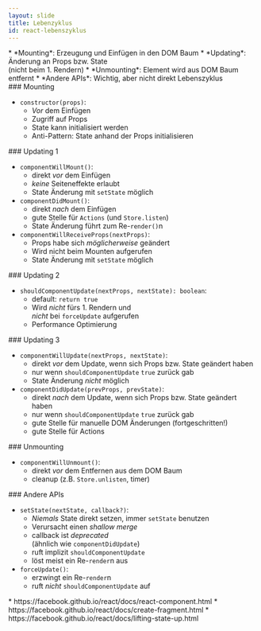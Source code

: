 ```yaml
---
layout: slide
title: Lebenzyklus
id: react-lebenszyklus
---
```

<section markdown="1">
* *Mounting*: Erzeugung und Einfügen in den DOM Baum
* *Updating*: Änderung an Props bzw. State<br/>
  (nicht beim 1. Rendern)
* *Unmounting*: Element wird aus DOM Baum entfernt
* *Andere APIs*: Wichtig, aber nicht direkt Lebenszyklus
</section>

<section markdown="1">
### Mounting

* `constructor(props)`: 
   + _Vor_ dem Einfügen
   + Zugriff auf Props
   + State kann initialisiert werden
   + Anti-Pattern: State anhand der Props initialisieren
</section>

<section markdown="1">
### Updating 1

* `componentWillMount()`: 
   + direkt _vor_ dem Einfügen
   + _keine_ Seiteneffekte erlaubt
   + State Änderung mit `setState` möglich
* `componentDidMount()`: 
   + direkt _nach_ dem Einfügen
   + gute Stelle für `Actions` (und `Store.listen`)
   + State Änderung führt zum Re-`render()`n
* `componentWillReceiveProps(nextProps)`:
   + Props habe sich _möglicherweise_ geändert
   + Wird nicht beim Mounten aufgerufen
   + State Änderung mit `setState` möglich

</section>

<section markdown="1">
### Updating 2

* `shouldComponentUpdate(nextProps, nextState): boolean`:
  + default: `return true`
  + Wird _nicht_ fürs 1. Rendern und <br/>
    _nicht_ bei `forceUpdate` aufgerufen
  + Performance Optimierung

</section>

<section markdown="1">
### Updating 3

* `componentWillUpdate(nextProps, nextState)`:
  + direkt _vor_ dem Update, wenn sich Props bzw. State geändert haben
  + nur wenn `shouldComponentUpdate` `true` zurück gab 
  + State Änderung _nicht_ möglich
* `componentDidUpdate(prevProps, prevState)`:
  + direkt _nach_ dem Update, wenn sich Props bzw. State geändert haben
  + nur wenn `shouldComponentUpdate` `true` zurück gab 
  + gute Stelle für manuelle DOM Änderungen (fortgeschritten!)
  + gute Stelle für Actions

</section>

<section markdown="1">
### Unmounting

* `componentWillUnmount()`:
  + direkt _vor_ dem Entfernen aus dem DOM Baum
  + cleanup (z.B. `Store.unlisten`, timer)

</section>

<section markdown="1">
### Andere APIs

* `setState(nextState, callback?)`:
  + *Niemals* State direkt setzen, immer `setState` benutzen
  + Verursacht einen _shallow merge_
  + callback ist _deprecated_<br/>
    (ähnlich wie `componentDidUpdate`)
  + ruft implizit `shouldComponentUpdate`
  + löst meist ein Re-`render`n aus
* `forceUpdate()`:
  + erzwingt ein Re-`render`n
  + ruft _nicht_ `shouldComponentUpdate` auf
</section>

<section markdown="1">
* https://facebook.github.io/react/docs/react-component.html
* https://facebook.github.io/react/docs/create-fragment.html
* https://facebook.github.io/react/docs/lifting-state-up.html
</section>
